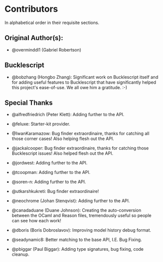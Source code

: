 # Contributors

In alphabetical order in their requisite sections.

## Original Author(s):

- @overminddl1 (Gabriel Robertson)

## Bucklescript

- @bobzhang (Hongbo Zhang): Significant work on Bucklescript itself and for adding useful features to Bucklescript that have significantly helped this project's ease-of-use. We all owe him a gratitude. :-)

## Special Thanks

- @alfredfriedrich (Peter Klett): Adding further to the API.

- @feluxe: Starter-kit provider.

- @IwanKaramazow: Bug finder extraordinaire, thanks for catching all those corner cases! Also helping flesh out the API.

- @jackalcooper: Bug finder extraordinaire, thanks for catching those Bucklescript issues! Also helped flesh out the API.

- @jordwest: Adding further to the API.

- @tcoopman: Adding further to the API.

- @soren-n: Adding further to the API.

- @utkarshkukreti: Bug finder extraordinaire!

- @neochrome (Johan Stenqvist): Adding further to the API.

- @canadaduane (Duane Johnson): Creating the auto-conversion between the OCaml and Reason files, tremendously useful so people can see how each work!

- @dboris (Boris Dobroslavov): Improving model history debug format.

- @seadynamic8: Better matching to the base API, I.E. Bug Fixing.

- @pbiggar (Paul Biggar): Adding type signatures, bug fixing, code cleanup.

